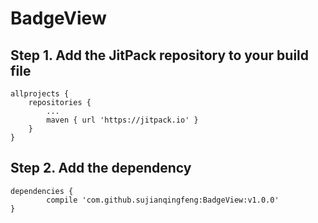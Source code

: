 # BadgeView

## Step 1. Add the JitPack repository to your build file
    allprojects {
		repositories {
			...
			maven { url 'https://jitpack.io' }
		}
	}
## Step 2. Add the dependency
    dependencies {
	        compile 'com.github.sujianqingfeng:BadgeView:v1.0.0'
	}

